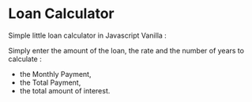 ﻿# Loan Calculator

Simple little loan calculator in Javascript Vanilla :

Simply enter the amount of the loan, the rate and the number of years to calculate :
- the Monthly Payment,
- the Total Payment,
- the total amount of interest.
